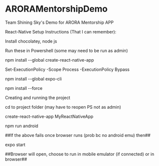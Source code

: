 # ARORAMentorshipDemo
Team Shining Sky's Demo for ARORA Mentorship APP

React-Native Setup Instructions (That I can remember):

Install chocolatey, node js

Run these in Powershell (some may need to be run as admin)

npm install --global create-react-native-app

Set-ExecutionPolicy -Scope Process -ExecutionPolicy Bypass

npm install --global expo-cli

npm install --force


Creating and running the project

cd to project folder (may have to reopen PS not as admin)

create-react-native-app MyReactNativeApp

npm run android

##If the above fails once browser runs (prob bc no android emu) then##

expo start

##Browser will open, choose to run in mobile emulator (if connected) or in browser##

